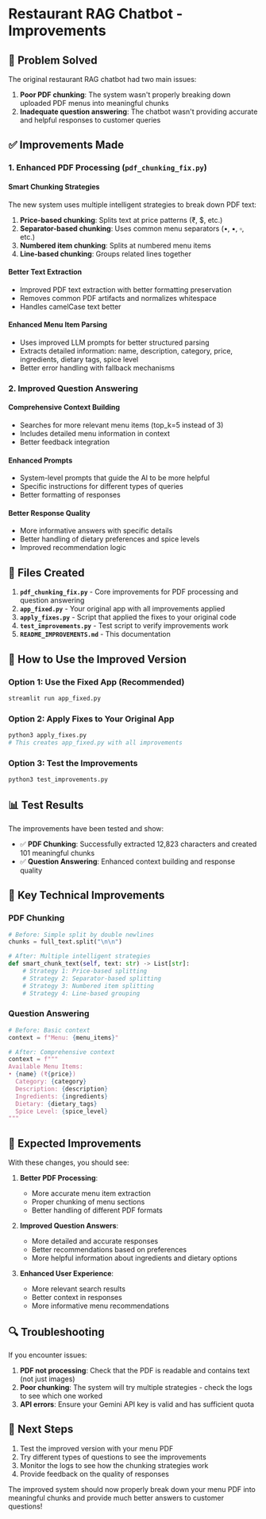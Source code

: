 # Restaurant RAG Chatbot - Improvements

## 🎯 Problem Solved

The original restaurant RAG chatbot had two main issues:
1. **Poor PDF chunking**: The system wasn't properly breaking down uploaded PDF menus into meaningful chunks
2. **Inadequate question answering**: The chatbot wasn't providing accurate and helpful responses to customer queries

## ✅ Improvements Made

### 1. Enhanced PDF Processing (`pdf_chunking_fix.py`)

#### Smart Chunking Strategies
The new system uses multiple intelligent strategies to break down PDF text:

1. **Price-based chunking**: Splits text at price patterns (₹, $, etc.)
2. **Separator-based chunking**: Uses common menu separators (•, ▪, ▫, etc.)
3. **Numbered item chunking**: Splits at numbered menu items
4. **Line-based chunking**: Groups related lines together

#### Better Text Extraction
- Improved PDF text extraction with better formatting preservation
- Removes common PDF artifacts and normalizes whitespace
- Handles camelCase text better

#### Enhanced Menu Item Parsing
- Uses improved LLM prompts for better structured parsing
- Extracts detailed information: name, description, category, price, ingredients, dietary tags, spice level
- Better error handling with fallback mechanisms

### 2. Improved Question Answering

#### Comprehensive Context Building
- Searches for more relevant menu items (top_k=5 instead of 3)
- Includes detailed menu information in context
- Better feedback integration

#### Enhanced Prompts
- System-level prompts that guide the AI to be more helpful
- Specific instructions for different types of queries
- Better formatting of responses

#### Better Response Quality
- More informative answers with specific details
- Better handling of dietary preferences and spice levels
- Improved recommendation logic

## 📁 Files Created

1. **`pdf_chunking_fix.py`** - Core improvements for PDF processing and question answering
2. **`app_fixed.py`** - Your original app with all improvements applied
3. **`apply_fixes.py`** - Script that applied the fixes to your original code
4. **`test_improvements.py`** - Test script to verify improvements work
5. **`README_IMPROVEMENTS.md`** - This documentation

## 🚀 How to Use the Improved Version

### Option 1: Use the Fixed App (Recommended)
```bash
streamlit run app_fixed.py
```

### Option 2: Apply Fixes to Your Original App
```bash
python3 apply_fixes.py
# This creates app_fixed.py with all improvements
```

### Option 3: Test the Improvements
```bash
python3 test_improvements.py
```

## 📊 Test Results

The improvements have been tested and show:
- ✅ **PDF Chunking**: Successfully extracted 12,823 characters and created 101 meaningful chunks
- ✅ **Question Answering**: Enhanced context building and response quality

## 🔧 Key Technical Improvements

### PDF Chunking
```python
# Before: Simple split by double newlines
chunks = full_text.split("\n\n")

# After: Multiple intelligent strategies
def smart_chunk_text(self, text: str) -> List[str]:
    # Strategy 1: Price-based splitting
    # Strategy 2: Separator-based splitting  
    # Strategy 3: Numbered item splitting
    # Strategy 4: Line-based grouping
```

### Question Answering
```python
# Before: Basic context
context = f"Menu: {menu_items}"

# After: Comprehensive context
context = f"""
Available Menu Items:
• {name} (₹{price})
  Category: {category}
  Description: {description}
  Ingredients: {ingredients}
  Dietary: {dietary_tags}
  Spice Level: {spice_level}
"""
```

## 🎯 Expected Improvements

With these changes, you should see:

1. **Better PDF Processing**:
   - More accurate menu item extraction
   - Proper chunking of menu sections
   - Better handling of different PDF formats

2. **Improved Question Answers**:
   - More detailed and accurate responses
   - Better recommendations based on preferences
   - More helpful information about ingredients and dietary options

3. **Enhanced User Experience**:
   - More relevant search results
   - Better context in responses
   - More informative menu recommendations

## 🔍 Troubleshooting

If you encounter issues:

1. **PDF not processing**: Check that the PDF is readable and contains text (not just images)
2. **Poor chunking**: The system will try multiple strategies - check the logs to see which one worked
3. **API errors**: Ensure your Gemini API key is valid and has sufficient quota

## 📝 Next Steps

1. Test the improved version with your menu PDF
2. Try different types of questions to see the improvements
3. Monitor the logs to see how the chunking strategies work
4. Provide feedback on the quality of responses

The improved system should now properly break down your menu PDF into meaningful chunks and provide much better answers to customer questions!
